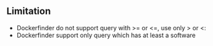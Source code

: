 ## Limitation
- Dockerfinder do not support query with >= or <=, use only > or <:
- Dockerfinder support only query which has at least a software
